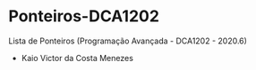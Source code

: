# Ponteiros-DCA1202
Lista de Ponteiros (Programação Avançada - DCA1202 - 2020.6)

- Kaio Victor da Costa Menezes
